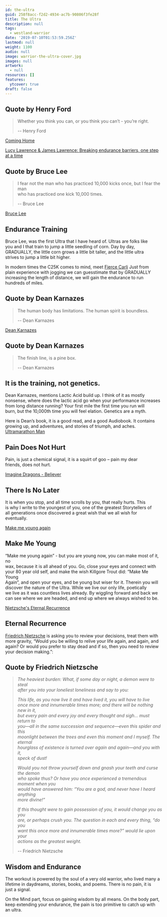 ```yaml
---
id: the-ultra
guid: 258f8acc-f2d2-4934-ac7b-90806f3fe28f
title: The Ultra
description: null
tags:
  - westland-warrior
date: '2019-07-10T01:53:59.256Z'
lastmod: null
weight: 1100
audio: null
image: warrior-the-ultra-cover.jpg
images: null
artwork:
  - null
resources: []
features:
  ytcover: true
draft: false
---
```


## Quote by Henry Ford

> Whether you think you can, or you think you can’t - you’re right.
>
> \-- Henry Ford

[Coming Home](https://www.youtube.com/watch?v=k84QxVJd0tI "Play Video")

[Lucy Lawrence & James Lawrence: Breaking endurance barriers, one step at a time](https://www.youtube.com/watch?v=WnoziOPQ3HA "Play Video")

## Quote by Bruce Lee

> I fear not the man who has practiced 10,000 kicks once, but I fear the man\
> who has practiced one kick 10,000 times.
>
> \-- Bruce Lee

[Bruce Lee](https://www.youtube.com/watch?v=-U5zA7gNPKo "Play Video")

## Endurance Training

Bruce Lee, was the first Ultra that I have heard of. Ultras are folks like\
you and I that train to jump a little seedling of corn. Day by day,\
GRADUALLY, the little corn grows a little bit taller, and the little ultra\
strives to jump a little bit higher.

In modern times the C25K comes to mind, meet [Fierce Carli](http://carlifierce.com/10-k-downloads/) Just from\
plain experience with jogging we can guesstimate that by GRADUALLY\
increasing the length of distance, we will gain the endurance to run\
hundreds of miles.

## Quote by Dean Karnazes

> The human body has limitations. The human spirit is boundless.
>
> \-- Dean Karnazes

[Dean Karnazes](https://www.youtube.com/watch?v=Mtp65SWoyWc "Play Video")

## Quote by Dean Karnazes

> The finish line, is a pine box.
>
> \-- Dean Karnazes

## It is the training, not genetics.

Dean Karnazes, mentions Lactic Acid build up. I think of it as mostly\
nonsense, where does the lactic acid go when your performance increases\
from long distance running? Your first mile the first time you run will\
burn, but the 10,000th time you will feel elation. Genetics are a myth.

Here is Dean’s book, it is a good read, and a good Audiobook. It contains\
growing up, and adventures, and stories of triumph, and aches.\
[Ultramarathon Man](https://www.audible.com/pd/Ultramarathon-Man-Audiobook/B002VA3GIU)

## Pain Does Not Hurt

Pain, is just a chemical signal, it is a squirt of goo – pain my dear\
friends, does not hurt.

[Imagine Dragons - Believer](https://www.youtube.com/watch?v=7wtfhZwyrcc "Play Video")

## There Is No Later

It is when you stop, and all time scrolls by you, that really hurts. This\
is why I write to the youngest of you, one of the greatest Storytellers of\
all generations once discovered a great wish that we all wish for\
eventually.

[Make me young again](https://www.youtube.com/watch?v=wxmRulRQsLc "Play Video")

## Make Me Young

“Make me young again” - but you are young now, you can make most of it, no\
wax, because it is all ahead of you. Go, close your eyes and connect with\
your 80 year old self, and make the wish Killgore Trout did: “Make Me Young\
Again”, and open your eyes, and be young but wiser for it. Therein you will\
discover the nature of the Ultra. While we live our only life, poetically\
we live as it was countless lives already. By wiggling forward and back we\
can see where we are headed, and end up where we always wished to be.

[Nietzsche's Eternal Recurrence](https://www.youtube.com/watch?v=EknD3KRtgDk "Play Video")

## Eternal Recurrence

[Friedrich Nietzsche](https://en.wikipedia.org/wiki/Friedrich_Nietzsche) is asking you to review your decisions, treat them with more gravity, “Would you be willing to relive your life again, and again, and again? Or would you prefer to stay dead and if so, then you need to review your decision making.”:

## Quote by Friedrich Nietzsche

> *The heaviest burden: What, if some day or night, a demon were to steal\
> after you into your loneliest loneliness and say to you:*
>
> *This life, as you now live it and have lived it, you will have to live\
> once more and innumerable times more; and there will be nothing new in it,\
> but every pain and every joy and every thought and sigh… must return to\
> you—all in the same succession and sequence—even this spider and this\
> moonlight between the trees and even this moment and I myself. The eternal\
> hourglass of existence is turned over again and again—and you with it,\
> speck of dust!*
>
> *Would you not throw yourself down and gnash your teeth and curse the demon\
> who spoke thus? Or have you once experienced a tremendous moment when you\
> would have answered him: “You are a god, and never have I heard anything\
> more divine!”*
>
> *If this thought were to gain possession of you, it would change you as you\
> are, or perhaps crush you. The question in each and every thing, “do you\
> want this once more and innumerable times more?” would lie upon your\
> actions as the greatest weight.*
>
> \-- Friedrich Nietzsche

## Wisdom and Endurance

The workout is powered by the soul of a very old warrior, who lived many a\
lifetime in daydreams, stories, books, and poems. There is no pain, it is\
just a signal.

On the Mind part, focus on gaining wisdom by all means. On the body part,\
keep extending your endurance, the pain is too primitive to catch up with\
an ultra.
